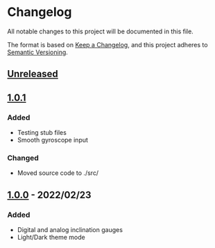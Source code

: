 # Changelog
All notable changes to this project will be documented in this file.

The format is based on [Keep a Changelog](https://keepachangelog.com/en/1.0.0/),
and this project adheres to [Semantic Versioning](https://semver.org/spec/v2.0.0.html).

## [Unreleased]

## [1.0.1]
### Added
- Testing stub files
- Smooth gyroscope input

### Changed
- Moved source code to ./src/

## [1.0.0] - 2022/02/23
### Added
- Digital and analog inclination gauges
- Light/Dark theme mode

[Unreleased]: https://github.com/huffSamuel/off-road-inclinometer
[1.0.1]: https://github.com/huffSamuel/off-road-inclinometer/releases/tag/v1.0.1
[1.0.0]: https://github.com/huffSamuel/off-road-inclinometer/releases/tag/v1.0.0